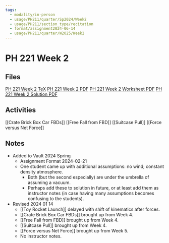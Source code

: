 ```yaml
---
tags:
  - modality/in-person
  - usage/PH211/quarter/Sp2024/Week2
  - usage/PH211/section_type/recitation
  - format/assignment2024-06-14
  - usage/PH211/quarter/W2025/Week2
---
```

# PH 221 Week 2
## Files
[PH 221 Week 2 TeX](211/Recitation/Week_2/PH_221_Week_2.tex)
[PH 221 Week 2 PDF](211/Recitation/Week_2/PH_221_Week_2.pdf)
[PH 221 Week 2 Worksheet PDF](211/Recitation/Week_2/PH_221_Week_2-Worksheet.pdf)
[PH 221 Week 2 Solution PDF](211/Recitation/Week_2/PH_221_Week_2-Solution.pdf)
## Activities
[[Crate Brick Box Car FBDs]]
[[Free Fall from FBD]]
[[Suitcase Pull]]
[[Force versus Net Force]]
## Notes
* Added to Vault 2024 Spring
	* Assignment Format 2024-02-21
	* One student came up with additional assumptions: no wind; constant density atmosphere.
		* Both (but the second especially) are under the umbrella of assuming a vacuum.
		* Perhaps add these to solution in future, or at least add them as instructor notes (in case having many assumptions becomes confusing to the students).
* Revised 2024 01 14
	* [[Toy Rocket Launch]] delayed with shift of kinematics after forces.
	* [[Crate Brick Box Car FBDs]] brought up from Week 4.
	* [[Free Fall from FBD]] brought up from Week 4.
	* [[Suitcase Pull]] brought up from Week 4.
	* [[Force versus Net Force]] brought up from Week 5.
	* No instructor notes.